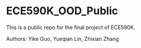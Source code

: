# ECE590K_OOD_Public
This is a public repo for the final project of ECE590K.


Authors: Yike Guo, Yueqian Lin, Zhixian Zhang
